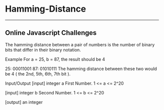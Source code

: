 # Hamming-Distance
-------------------------------------------------------------------------------------
Online Javascript Challenges
--------------------------------------------------------------------------------------

The hamming distance between a pair of numbers is the number of binary bits that differ in their binary notation.

Example
For a = 25, b = 87, the result should be 4

25: 00011001
87: 01010111
The hamming distance between these two would be 4 ( the 2nd, 5th, 6th, 7th bit ).

Input/Output
[input] integer a
First Number. 1 <= a <= 2^20

[input] integer b
Second Number. 1 <= b <= 2^20

[output] an integer
